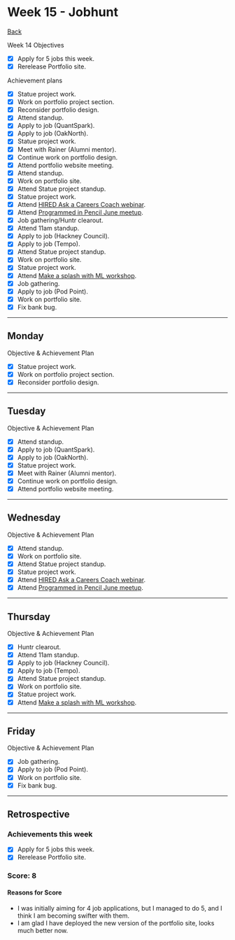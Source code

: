 # Week 15 - Jobhunt

[Back](README.md)

Week 14 Objectives

- [x] Apply for 5 jobs this week.
- [x] Rerelease Portfolio site.

Achievement plans

- [x] Statue project work.
- [x] Work on portfolio project section.
- [x] Reconsider portfolio design.
- [x] Attend standup.
- [x] Apply to job (QuantSpark).
- [x] Apply to job (OakNorth).
- [x] Statue project work.
- [x] Meet with Rainer (Alumni mentor).
- [x] Continue work on portfolio design.
- [x] Attend portfolio website meeting.
- [x] Attend standup.
- [x] Work on portfolio site.
- [x] Attend Statue project standup.
- [x] Statue project work.
- [x] Attend [HIRED Ask a Careers Coach webinar].
- [x] Attend [Programmed in Pencil June meetup].
- [x] Job gathering/Huntr clearout.
- [x] Attend 11am standup.
- [x] Apply to job (Hackney Council).
- [x] Apply to job (Tempo).
- [x] Attend Statue project standup.
- [x] Work on portfolio site.
- [x] Statue project work.
- [x] Attend [Make a splash with ML workshop].
- [x] Job gathering.
- [x] Apply to job (Pod Point).
- [x] Work on portfolio site.
- [x] Fix bank bug.

---

## Monday

Objective & Achievement Plan

- [x] Statue project work.
- [x] Work on portfolio project section.
- [x] Reconsider portfolio design.

---

## Tuesday

Objective & Achievement Plan

- [x] Attend standup.
- [x] Apply to job (QuantSpark).
- [x] Apply to job (OakNorth).
- [x] Statue project work.
- [x] Meet with Rainer (Alumni mentor).
- [x] Continue work on portfolio design.
- [x] Attend portfolio website meeting.

---

## Wednesday

Objective & Achievement Plan

- [x] Attend standup.
- [x] Work on portfolio site.
- [x] Attend Statue project standup.
- [x] Statue project work.
- [x] Attend [HIRED Ask a Careers Coach webinar].
- [x] Attend [Programmed in Pencil June meetup].

---

## Thursday

Objective & Achievement Plan

- [x] Huntr clearout.
- [x] Attend 11am standup.
- [x] Apply to job (Hackney Council).
- [x] Apply to job (Tempo).
- [x] Attend Statue project standup.
- [x] Work on portfolio site.
- [x] Statue project work.
- [x] Attend [Make a splash with ML workshop].

---

## Friday

Objective & Achievement Plan

- [x] Job gathering.
- [x] Apply to job (Pod Point).
- [x] Work on portfolio site.
- [x] Fix bank bug.

---


## Retrospective

### Achievements this week

- [x] Apply for 5 jobs this week.
- [x] Rerelease Portfolio site.

### Score: 8

#### Reasons for Score

- I was initially aiming for 4 job applications, but I managed to do 5, and I think I am becoming swifter with them.
- I am glad I have deployed the new version of the portfolio site, looks much better now.

<!-- Links -->

<!-- Week 1 -->

[First day intro]: Intro_first_day.md
[TDD process skills workshop]: ../skills_workshops/TDD_process.md
[Debugging skills workshop]: ../skills_workshops/debugging.md
[Mocking skills workshop]: ../skills_workshops/mocking.md
[Test Driving practical]: ../skills_workshops/test_driving_practice.md

<!-- Week 2 -->

[Code Review skills workshop]: ../skills_workshops/code_review.md
[Process Review workshop]: ../process_workshop.md
[Domain Modelling skills workshop]: ../skills_workshops/domain_modelling.md
[Feedback skills workshop]: ../skills_workshops/feedback.md
[Mocking with RSpec practical]: ../skills_workshops/mocking_with_rspec.md
[Refactoring skills workshop]: ../skills_workshops/refactoring.md
[Concretes and Abstracts skills workshop]: ../skills_workshops/concretes_and_abstracts.md
[Delegation skills workshop]: ../skills_workshops/delegation.md

<!-- Week 3 -->

[Servers 1 skills workshop]: ../skills_workshops/servers_1.md
[Servers 2 skills workshop]: ../skills_workshops/servers_2.md
[Clients 1 skills workshop]: ../skills_workshops/clients_1.md
[Process modelling skills workshop]: ../skills_workshops/http_modelling.md
[Birthday Greeter App skills workshop]: ../skills_workshops/birthday_greeter_app.md
[Empathy EQ workshop]: ../skills_workshops/empathy.md
[Debugging 2 skills workshop]: ../skills_workshops/debugging_2.md
[Debugging a Rack App skills workshop]: ../skills_workshops/debugging_a_rack_app.md

<!-- Week 4 -->

[Illustrated Intro to Databases]: https://illustrated.dev/databases
[SQLZoo]: ../skills_workshops/sqlzoo.md
[Development Environments pill]: https://github.com/makersacademy/course/blob/master/pills/development_environments.md
[Class methods and Instance Methods article]: https://hackmd.io/sOCjb8IcSIaPvT54SXBb3Q
[REST Game skills workshop]: ../skills_workshops/REST_game.md
[Database Domain Modelling skills workshop]: ../skills_workshops/database_domain_modelling.md
[Diary App skills workshop]: ../skills_workshops/diary_app.md

<!-- Week 5 -->

[JS Objects and Prototypes skills workshop]: ../skills_workshops/js_objects_prototypes.md
[JS Closures skills workshop]: ../skills_workshops/js_closures.md
[CodeAcademy guide to semicolons]: https://news.codecademy.com/your-guide-to-semicolons-in-javascript/
[Getting Visibility in JavaScript skills workshop]: ../skills_workshops/visibility_javascript.md
[Spies and Mocking in JavaScript skills workshop]: ../skills_workshops/spies_mocking_javascript.md
[Callbacks and Async skills workshop]: ../skills_workshops/callbacks_async_javascript.md

<!-- Week 6 -->

[Optimise Your Team - Communication EQ workshop]: ../skills_workshops/communication.md

<!-- Week 7 -->

[Frontend Single Page App skills workshop]: ../skills_workshops/frontend_single_page_app.md
[JavaScript Promises skills workshop]: ../skills_workshops/javascript_promises.md
[JavaScript Module Patterns skills workshop]: ../skills_workshops/javascript_module_patterns.md
[Async and the Event Loop skills workshop]: ../skills_workshops/async_event_loop.md
[Intro to Machine Learning Seminar]: ../skills_workshops/intro_machine_learning.md

<!-- Week 8 & 9 -->

[Intro to Machine Learning Seminar]: ../skills_workshops/intro_machine_learning.md
[Stuff I'd Tell My Younger Self - Dougal Simpson - Lunchtime Talk]: ../skills_workshops/stuff_id_tell_my_younger_self.md
[Review]: /reviews.md
[Careers Design workshop]: ../careers/careers_design_workshop.md
[Creative Job Hunting seminar]: ../careers/creative_job_hunting.md

<!-- Week 10 -->

[Bank]: https://github.com/hturnbull93/bank
[Bank in JS]: https://github.com/hturnbull93/bank-js
[Careers CV Starter workshop]: ../careers/cv_starter_workshop.md
[Bank in Node]: https://github.com/hturnbull93/bank-node
[Bank in Python]: https://github.com/hturnbull93/bank-py
[Careers CV formatting workshop]: ../careers/cv_formatting_workshop.md

<!-- Week 11 & 12 -->

[Algorithm Complexity seminar]: ../skills_workshops/algorithmic_complexity.md

<!-- Week 13 -->

[Jobhunt Kickoff]: ../careers/jobhunt_kickoff.md
[Ben Sheridan - Watch Me Recruit workshop]: ../careers/watch_me_recruit.md
[Jobhunt Kickoff]: ../careers/goal_setting.md
[Focussed CV workshop]: ../careers/focussed_cv_workshop.md
[Side Project workshop]: ../careers/side_projects.md
[Practical Machine Learning Literacy]: ../skills_workshops/practical_machine_learning_literacy.md
[Dev Tea with Kate Morris]: ../careers/dev_tea_kate_morris.md

<!-- Week 14 -->

[Job boards workshop]: ../careers/job_boards_workshop.md
[Who's Who in Hiring workshop]: ../careers/whos_who_in_hiring.md
[Dev Tea with Chris Ly]: ../careers/dev_tea_chris_ly.md

<!-- Week 15 -->

[HIRED Ask a Careers Coach webinar]: ../careers/hired_ask_a_careers_coach.md
[Programmed in Pencil June meetup]: ../careers/programmed_in_pencil_june.md
[Make a splash with ML workshop]: ../skills_workshops/make_a_splash_wth_ml.md
